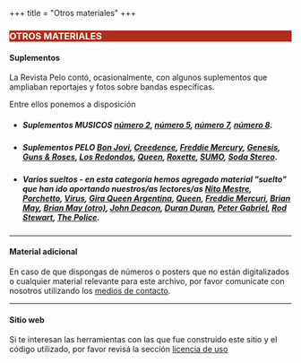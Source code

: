 +++
title = "Otros materiales"
+++

<div class="row" style="background-color: white;">
  <div class="col-md-12 text-center">
    <h3 class="row" style="background-color: #B12C1B; color: white;">OTROS MATERIALES</h3>
  </div>
</div>

#### Suplementos

La Revista Pelo contó, ocasionalmente, con algunos suplementos que ampliaban reportajes y fotos sobre bandas específicas.

Entre ellos ponemos a disposición

- <h5>Suplementos MUSICOS 
  <a href="{{< filesUrl >}}suplemento_musicos/002.pdf" target="_blank">número 2</a>, 
  <a href="{{< filesUrl >}}suplemento_musicos/005.pdf" target="_blank">número 5</a>, 
  <a href="{{< filesUrl >}}suplemento_musicos/007.pdf" target="_blank">número 7</a>, 
  <a href="{{< filesUrl >}}suplemento_musicos/008.pdf" target="_blank">número 8</a>.
  </h5>
- <h5>Suplementos PELO 
  <a href="{{< filesUrl >}}suplemento_pelo/Bon_Jovi.pdf" target="_blank">Bon Jovi</a>, 
  <a href="{{< filesUrl >}}suplemento_pelo/Creedence.pdf" target="_blank">Creedence</a>, 
  <a href="{{< filesUrl >}}suplemento_pelo/Freddie_Mercury.pdf" target="_blank">Freddie Mercury</a>,
  <a href="{{< filesUrl >}}suplemento_pelo/Genesis.pdf" target="_blank">Genesis</a>,
  <a href="{{< filesUrl >}}suplemento_pelo/Guns_&_Roses.pdf" target="_blank">Guns & Roses</a>,
  <a href="{{< filesUrl >}}suplemento_pelo/Los_Redondos.pdf" target="_blank">Los Redondos</a>,
  <a href="{{< filesUrl >}}suplemento_pelo/Queen.pdf" target="_blank">Queen</a>,
  <a href="{{< filesUrl >}}suplemento_pelo/Roxette.pdf" target="_blank">Roxette</a>,
  <a href="{{< filesUrl >}}suplemento_pelo/SUMO.pdf" target="_blank">SUMO</a>,
  <a href="{{< filesUrl >}}suplemento_pelo/Soda_Stereo.pdf" target="_blank">Soda Stereo</a>.
  </h5>
- <h5>Varios sueltos - en esta categoría hemos agregado material "suelto" que han ido aportando nuestros/as lectores/as 
  <a href="{{< filesUrl >}}varios/NitoMestre.jpg" target="_blank">Nito Mestre</a>, 
  <a href="{{< filesUrl >}}varios/Porchetto.jpg" target="_blank">Porchetto</a>, 
  <a href="{{< filesUrl >}}varios/Virus.jpg" target="_blank">Virus</a>, 
  <a href="{{< filesUrl >}}varios/GiraQueenArg.jpg" target="_blank">Gira Queen Argentina</a>, 
  <a href="{{< filesUrl >}}varios/Queen.jpg" target="_blank">Queen</a>, 
  <a href="{{< filesUrl >}}varios/FreddieMercuri.jpg" target="_blank">Freddie Mercuri</a>, 
  <a href="{{< filesUrl >}}varios/BrianMay.jpg" target="_blank">Brian May</a>, 
  <a href="{{< filesUrl >}}varios/BrianMay2.jpg" target="_blank">Brian May (otro)</a>, 
  <a href="{{< filesUrl >}}varios/JohnDeacon.jpg" target="_blank">John Deacon</a>, 
  <a href="{{< filesUrl >}}varios/DuranDuran.jpg" target="_blank">Duran Duran</a>, 
  <a href="{{< filesUrl >}}varios/PeterGabriel.jpg" target="_blank">Peter Gabriel</a>, 
  <a href="{{< filesUrl >}}varios/RodStewart.jpg" target="_blank">Rod Stewart</a>, 
  <a href="{{< filesUrl >}}varios/ThePolice.jpg" target="_blank">The Police</a>.
  </h5>
---

#### Material adicional
En caso de que dispongas de números o posters que no están digitalizados o cualquier material relevante para este archivo, por favor comunicate con nosotros utilizando los [medios de contacto](/acerca/contacto/).

---

#### Sitio web

Si te interesan las herramientas con las que fue construido este sitio y el código utilizado, por favor revisá la sección [licencia de uso](/acerca/licencia-de-uso/)
